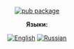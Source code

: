 <div align="center">

[![pub package](https://img.shields.io/pub/v/copier.svg?label=copier&color=blue)](https://pub.dev/packages/copier)

**Языки:**
  
[![English](https://img.shields.io/badge/Language-English-blue?style=?style=flat-square)](README.md)
[![Russian](https://img.shields.io/badge/Language-Russian-blue?style=?style=flat-square)](README.ru.md)

</div>


